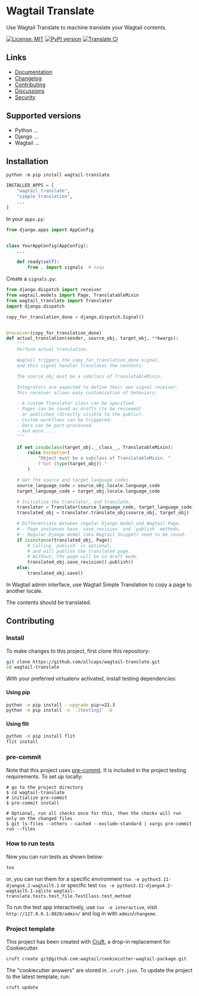 # Wagtail Translate

Use Wagtail Translate to machine translate your Wagtail contents.

[![License: MIT](https://img.shields.io/badge/License-MIT-blue.svg)](https://opensource.org/licenses/MIT)
[![PyPI version](https://badge.fury.io/py/wagtail-translate.svg)](https://badge.fury.io/py/wagtail-translate)
[![Translate CI](https://github.com/allcaps/wagtail-translate/actions/workflows/test.yml/badge.svg)](https://github.com/allcaps/wagtail-translate/actions/workflows/test.yml)

## Links

- [Documentation](https://github.com/allcaps/wagtail-translate/blob/main/README.md)
- [Changelog](https://github.com/allcaps/wagtail-translate/blob/main/CHANGELOG.md)
- [Contributing](https://github.com/allcaps/wagtail-translate/blob/main/CONTRIBUTING.md)
- [Discussions](https://github.com/allcaps/wagtail-translate/discussions)
- [Security](https://github.com/allcaps/wagtail-translate/security)

## Supported versions

- Python ...
- Django ...
- Wagtail ...

## Installation

```shell
python -m pip install wagtail-translate
```

``` python
INSTALLED_APPS = [
    "wagtail_translate",
    "simple_translation",
    ...
]
```

In your `apps.py`:

``` python
from django.apps import AppConfig


class YourAppConfig(AppConfig):
    ...

    def ready(self):
        from . import signals  # noqa
```
Create a `signals.py`:

```python
from django.dispatch import receiver
from wagtail.models import Page, TranslatableMixin
from wagtail_translate import Translator
import django.dispatch

copy_for_translation_done = django.dispatch.Signal()


@receiver(copy_for_translation_done)
def actual_translation(sender, source_obj, target_obj, **kwargs):
    """
    Perform actual translation.

    Wagtail triggers the copy_for_translation_done signal,
    and this signal handler translates the contents.

    The source_obj must be a subclass of TranslatableMixin.

    Integrators are expected to define their own signal receiver.
    This receiver allows easy customization of behaviors:

    - A custom Translator class can be specified.
    - Pages can be saved as drafts (to be reviewed)
      or published (directly visible to the public).
    - Custom workflows can be triggered.
    - Data can be post-processed.
    - And more ...
    """

    if not issubclass(target_obj.__class__, TranslatableMixin):
        raise Exception(
            "Object must be a subclass of TranslatableMixin. "
            f"Got {type(target_obj)}."
        )

    # Get the source and target language codes
    source_language_code = source_obj.locale.language_code
    target_language_code = target_obj.locale.language_code

    # Initialize the translator, and translate.
    translator = Translator(source_language_code, target_language_code)
    translated_obj = translator.translate_obj(source_obj, target_obj)

    # Differentiate between regular Django model and Wagtail Page.
    # - Page instances have `save_revision` and `publish` methods.
    # - Regular Django model (aka Wagtail Snippet) need to be saved.
    if isinstance(translated_obj, Page):
        # Calling `publish` is optional,
        # and will publish the translated page.
        # Without, the page will be in draft mode.
        translated_obj.save_revision().publish()
    else:
        translated_obj.save()
```

In Wagtail admin interface, use Wagtail Simple Translation to copy a page to another locale. 

The contents should be translated.


## Contributing

### Install

To make changes to this project, first clone this repository:

```sh
git clone https://github.com/allcaps/wagtail-translate.git
cd wagtail-translate
```

With your preferred virtualenv activated, install testing dependencies:

#### Using pip

```sh
python -m pip install --upgrade pip>=21.3
python -m pip install -e '.[testing]' -U
```

#### Using flit

```sh
python -m pip install flit
flit install
```

### pre-commit

Note that this project uses [pre-commit](https://github.com/pre-commit/pre-commit).
It is included in the project testing requirements. To set up locally:

```shell
# go to the project directory
$ cd wagtail-translate
# initialize pre-commit
$ pre-commit install

# Optional, run all checks once for this, then the checks will run only on the changed files
$ git ls-files --others --cached --exclude-standard | xargs pre-commit run --files
```

### How to run tests

Now you can run tests as shown below:

```sh
tox
```

or, you can run them for a specific environment `tox -e python3.11-django4.2-wagtail5.1` or specific test
`tox -e python3.11-django4.2-wagtail5.1-sqlite wagtail-translate.tests.test_file.TestClass.test_method`

To run the test app interactively, use `tox -e interactive`, visit `http://127.0.0.1:8020/admin/` and log in with `admin`/`changeme`.

### Project template

This project has been created with [Cruft](https://pypi.org/project/cruft/), a drop-in replacement for Cookiecutter.

```sh
cruft create git@github.com:wagtail/cookiecutter-wagtail-package.git
```

The "cookiecutter answers" are stored in `.cruft.json`. To update the project to the latest template, run:

```sh
cruft update
```
